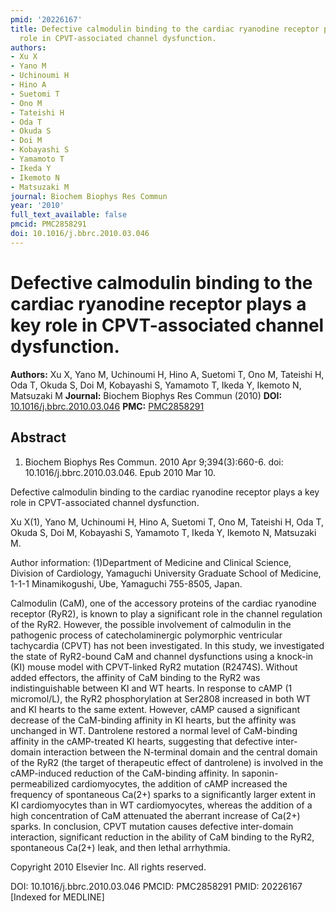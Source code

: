 ```yaml
---
pmid: '20226167'
title: Defective calmodulin binding to the cardiac ryanodine receptor plays a key
  role in CPVT-associated channel dysfunction.
authors:
- Xu X
- Yano M
- Uchinoumi H
- Hino A
- Suetomi T
- Ono M
- Tateishi H
- Oda T
- Okuda S
- Doi M
- Kobayashi S
- Yamamoto T
- Ikeda Y
- Ikemoto N
- Matsuzaki M
journal: Biochem Biophys Res Commun
year: '2010'
full_text_available: false
pmcid: PMC2858291
doi: 10.1016/j.bbrc.2010.03.046
---
```


# Defective calmodulin binding to the cardiac ryanodine receptor plays a key role in CPVT-associated channel dysfunction.
**Authors:** Xu X, Yano M, Uchinoumi H, Hino A, Suetomi T, Ono M, Tateishi H, Oda T, Okuda S, Doi M, Kobayashi S, Yamamoto T, Ikeda Y, Ikemoto N, Matsuzaki M
**Journal:** Biochem Biophys Res Commun (2010)
**DOI:** [10.1016/j.bbrc.2010.03.046](https://doi.org/10.1016/j.bbrc.2010.03.046)
**PMC:** [PMC2858291](https://www.ncbi.nlm.nih.gov/pmc/articles/PMC2858291/)

## Abstract

1. Biochem Biophys Res Commun. 2010 Apr 9;394(3):660-6. doi: 
10.1016/j.bbrc.2010.03.046. Epub 2010 Mar 10.

Defective calmodulin binding to the cardiac ryanodine receptor plays a key role 
in CPVT-associated channel dysfunction.

Xu X(1), Yano M, Uchinoumi H, Hino A, Suetomi T, Ono M, Tateishi H, Oda T, Okuda 
S, Doi M, Kobayashi S, Yamamoto T, Ikeda Y, Ikemoto N, Matsuzaki M.

Author information:
(1)Department of Medicine and Clinical Science, Division of Cardiology, 
Yamaguchi University Graduate School of Medicine, 1-1-1 Minamikogushi, Ube, 
Yamaguchi 755-8505, Japan.

Calmodulin (CaM), one of the accessory proteins of the cardiac ryanodine 
receptor (RyR2), is known to play a significant role in the channel regulation 
of the RyR2. However, the possible involvement of calmodulin in the pathogenic 
process of catecholaminergic polymorphic ventricular tachycardia (CPVT) has not 
been investigated. In this study, we investigated the state of RyR2-bound CaM 
and channel dysfunctions using a knock-in (KI) mouse model with CPVT-linked RyR2 
mutation (R2474S). Without added effectors, the affinity of CaM binding to the 
RyR2 was indistinguishable between KI and WT hearts. In response to cAMP (1 
micromol/L), the RyR2 phosphorylation at Ser2808 increased in both WT and KI 
hearts to the same extent. However, cAMP caused a significant decrease of the 
CaM-binding affinity in KI hearts, but the affinity was unchanged in WT. 
Dantrolene restored a normal level of CaM-binding affinity in the cAMP-treated 
KI hearts, suggesting that defective inter-domain interaction between the 
N-terminal domain and the central domain of the RyR2 (the target of therapeutic 
effect of dantrolene) is involved in the cAMP-induced reduction of the 
CaM-binding affinity. In saponin-permeabilized cardiomyocytes, the addition of 
cAMP increased the frequency of spontaneous Ca(2+) sparks to a significantly 
larger extent in KI cardiomyocytes than in WT cardiomyocytes, whereas the 
addition of a high concentration of CaM attenuated the aberrant increase of 
Ca(2+) sparks. In conclusion, CPVT mutation causes defective inter-domain 
interaction, significant reduction in the ability of CaM binding to the RyR2, 
spontaneous Ca(2+) leak, and then lethal arrhythmia.

Copyright 2010 Elsevier Inc. All rights reserved.

DOI: 10.1016/j.bbrc.2010.03.046
PMCID: PMC2858291
PMID: 20226167 [Indexed for MEDLINE]
